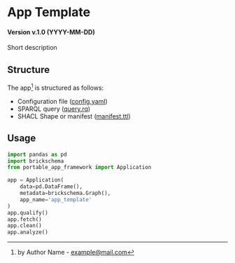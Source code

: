 [//]: # (AUTOMATICALLY GENERATED DO NOT MODIFY)

# App Template

#### Version v.1.0 (YYYY-MM-DD)

Short description

## Structure

The app[^1] is structured as follows:

- Configuration file ([config.yaml](config.yaml))
- SPARQL query ([query.rq](query.rq))
- SHACL Shape or manifest ([manifest.ttl](manifest.ttl))

## Usage

```python
import pandas as pd
import brickschema
from portable_app_framework import Application

app = Application(
    data=pd.DataFrame(),
    metadata=brickschema.Graph(),
    app_name='app_template'
)
app.qualify()
app.fetch()
app.clean()
app.analyze()
```

[^1]: by Author Name - example@mail.com 
